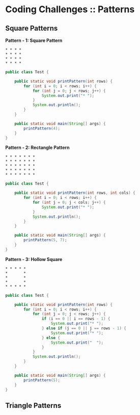 # Coding Challenges :: Patterns

## Square Patterns

**Pattern - 1: Square Pattern**

```text
* * * *
* * * *
* * * *
* * * *
```

```java
public class Test {

    public static void printPattern(int rows) {
        for (int i = 0; i < rows; i++) {
            for (int j = 0; j < rows; j++) {
                System.out.print("* ");
            }
            System.out.println();
        }
    }

    public static void main(String[] args) {
        printPattern(4);
    }
}
```

**Pattern - 2: Rectangle Pattern**

```text
* * * * * * *
* * * * * * *
* * * * * * *
* * * * * * *
* * * * * * *
```

```java
public class Test {

    public static void printPattern(int rows, int cols) {
        for (int i = 0; i < rows; i++) {
            for (int j = 0; j < cols; j++) {
                System.out.print("* ");
            }
            System.out.println();
        }
    }

    public static void main(String[] args) {
        printPattern(5, 7);
    }
}
```

**Pattern - 3: Hollow Square**

```text
* * * * *
*       *
*       *
*       *
* * * * *
```

```java
public class Test {

    public static void printPattern(int rows) {
        for (int i = 0; i < rows; i++) {
            for (int j = 0; j < rows; j++) {
                if (i == 0 || i == rows - 1) {
                    System.out.print("* ");
                } else if (j == 0 || j == rows - 1) {
                    System.out.print("* ");
                } else {
                    System.out.print("  ");
                }
            }
            System.out.println();
        }
    }

    public static void main(String[] args) {
        printPattern(5);
    }
}
```

## Triangle Patterns
